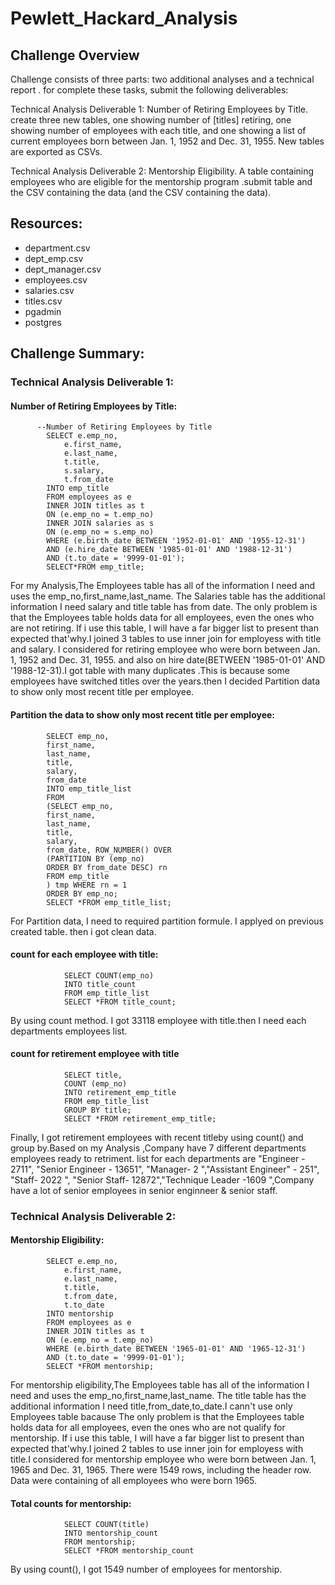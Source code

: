# Pewlett_Hackard_Analysis


## Challenge Overview

 Challenge consists of three parts: two additional analyses and a technical report . for complete these tasks, submit the following deliverables:



Technical Analysis Deliverable 1: Number of Retiring Employees by Title.  create three new tables, one showing number of [titles] retiring, one showing number of employees with each title, and one showing a list of current employees born between Jan. 1, 1952 and Dec. 31, 1955. New tables are exported as CSVs. 



Technical Analysis Deliverable 2: Mentorship Eligibility. A table containing employees who are eligible for the mentorship program .submit  table and the CSV containing the data (and the CSV containing the data).



## Resources:

*  department.csv
*  dept_emp.csv
*  dept_manager.csv
*  employees.csv
*  salaries.csv
*  titles.csv
*  pgadmin
*  postgres



## Challenge Summary:



### Technical Analysis Deliverable 1:



####  Number of Retiring Employees by Title:


          


          --Number of Retiring Employees by Title
            SELECT e.emp_no,
                e.first_name,
                e.last_name,
                t.title,
                s.salary,
                t.from_date
            INTO emp_title
            FROM employees as e
            INNER JOIN titles as t
            ON (e.emp_no = t.emp_no)
            INNER JOIN salaries as s
            ON (e.emp_no = s.emp_no)
            WHERE (e.birth_date BETWEEN '1952-01-01' AND '1955-12-31')
            AND (e.hire_date BETWEEN '1985-01-01' AND '1988-12-31')
            AND (t.to_date = '9999-01-01');
            SELECT*FROM emp_title;


  For my Analysis,The Employees table has all of the information I need and uses the emp_no,first_name,last_name. The Salaries table has the additional information I need salary and title table has from date. The only problem is that the Employees table holds data for all employees, even the ones who are not retiring. If i use this table, I will have a far bigger list to present than expected that'why.I joined  3 tables to use  inner join for employess with title and salary. I considered for retiring  employee who were born  between Jan. 1, 1952 and Dec. 31, 1955. and also on hire date(BETWEEN '1985-01-01' AND '1988-12-31).I got table with many duplicates .This is because  some employees have switched titles over the years.then I decided  Partition data to show only most recent title per employee.
    
    
    
    
#### Partition the data to show only most recent title per employee:




            SELECT emp_no,
            first_name,
            last_name,
            title,
            salary,
            from_date
            INTO emp_title_list
            FROM
            (SELECT emp_no,
            first_name,
            last_name,
            title,
            salary,
            from_date, ROW_NUMBER() OVER
            (PARTITION BY (emp_no)
            ORDER BY from_date DESC) rn
            FROM emp_title 
            ) tmp WHERE rn = 1
            ORDER BY emp_no;
            SELECT *FROM emp_title_list;
            
            
            
  For Partition data, I need to required partition formule. I applyed on previous created table. then i got clean data.


#### count for each employee with title:



                SELECT COUNT(emp_no) 
                INTO title_count
                FROM emp_title_list
                SELECT *FROM title_count;
                
                
 By using count method. I got 33118  employee with title.then I need each departments employees list.
                
                
 #### count for retirement employee with title
 
 
 
                SELECT title,
                COUNT (emp_no)
                INTO retirement_emp_title
                FROM emp_title_list
                GROUP BY title;
                SELECT *FROM retirement_emp_title;
                
                
                
  Finally, I got retirement employees with recent titleby using count() and group by.Based on my Analysis ,Company have 7 different departments employees ready to retriment.
  list for  each departments are "Engineer	- 2711", "Senior Engineer -	13651", "Manager- 2 ","Assistant Engineer"	- 251", "Staff-	2022 ", "Senior Staff-	12872","Technique Leader	-1609 ",Company have a lot of senior employees  in  senior enginneer & senior staff.



###  Technical Analysis Deliverable 2:



####  Mentorship Eligibility:


            SELECT e.emp_no,
                e.first_name,
                e.last_name,
                t.title,
                t.from_date,
                t.to_date
            INTO mentorship
            FROM employees as e
            INNER JOIN titles as t
            ON (e.emp_no = t.emp_no)
            WHERE (e.birth_date BETWEEN '1965-01-01' AND '1965-12-31')
            AND (t.to_date = '9999-01-01');
            SELECT *FROM mentorship;
            
            
            
 For mentorship eligibility,The Employees table has all of the information I need and uses the emp_no,first_name,last_name. The title table has the additional information I need title,from_date,to_date.I cann't use only Employees table bacause  The only problem is that the Employees table holds data for all employees, even the ones who are not qualify for mentorship. If i use this table, I will have a far bigger list to present than expected that'why.I joined  2 tables to use  inner join for employess with title.I considered for mentorship  employee who were born  between Jan. 1, 1965 and Dec. 31, 1965. There were 1549 rows, including the header row. Data were containing  of all employees who were born  1965.


####   Total counts for mentorship:



                SELECT COUNT(title) 
                INTO mentorship_count
                FROM mentorship;
                SELECT *FROM mentorship_count
                
                
                
 By using count(), I got  1549 number of employees for mentorship.



   

